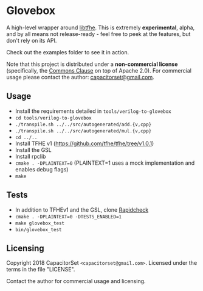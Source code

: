 Glovebox
=========

A high-level wrapper around [libtfhe](https://github.com/tfhe/tfhe/). This is extremely **experimental**, alpha, and by all means not release-ready - feel free to peek at the features, but don't rely on its API.

Check out the examples folder to see it in action.

Note that this project is distributed under a **non-commercial license** (specifically, the [Commons Clause](https://commonsclause.com/) on top of Apache 2.0). For commercial usage please contact the author: capacitorset@gmail.com.

## Usage

 * Install the requirements detailed in `tools/verilog-to-glovebox`
 * `cd tools/verilog-to-glovebox`
 * `./transpile.sh ../../src/autogenerated/add.{v,cpp}`
 * `./transpile.sh ../../src/autogenerated/mul.{v,cpp}`
 * `cd ../..`
 * Install TFHE v1 (https://github.com/tfhe/tfhe/tree/v1.0.1)
 * Install the GSL
 * Install rpclib
 * `cmake . -DPLAINTEXT=0` (PLAINTEXT=1 uses a mock implementation and enables debug flags)
 * `make`

## Tests

 * In addition to TFHEv1 and the GSL, clone [Rapidcheck](https://github.com/emil-e/rapidcheck/)
 * `cmake . -DPLAINTEXT=0 -DTESTS_ENABLED=1`
 * `make glovebox_test`
 * `bin/glovebox_test`

## Licensing

Copyright 2018 CapacitorSet `<capacitorset@gmail.com>`. Licensed under the terms in the file "LICENSE".

Contact the author for commercial usage and licensing.